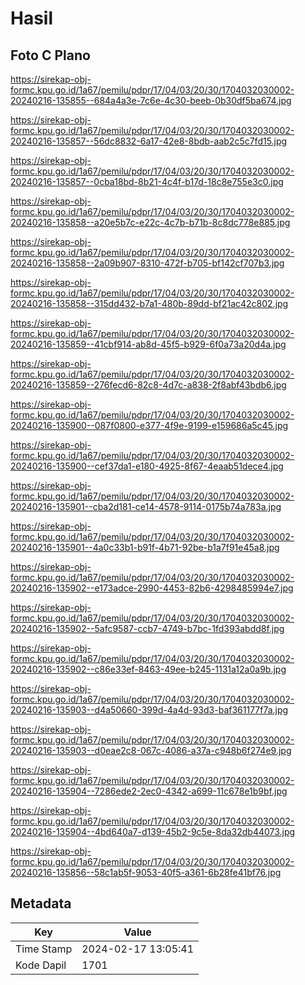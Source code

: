 # Hasil

## Foto C Plano

https://sirekap-obj-formc.kpu.go.id/1a67/pemilu/pdpr/17/04/03/20/30/1704032030002-20240216-135855--684a4a3e-7c6e-4c30-beeb-0b30df5ba674.jpg

https://sirekap-obj-formc.kpu.go.id/1a67/pemilu/pdpr/17/04/03/20/30/1704032030002-20240216-135857--56dc8832-6a17-42e8-8bdb-aab2c5c7fd15.jpg

https://sirekap-obj-formc.kpu.go.id/1a67/pemilu/pdpr/17/04/03/20/30/1704032030002-20240216-135857--0cba18bd-8b21-4c4f-b17d-18c8e755e3c0.jpg

https://sirekap-obj-formc.kpu.go.id/1a67/pemilu/pdpr/17/04/03/20/30/1704032030002-20240216-135858--a20e5b7c-e22c-4c7b-b71b-8c8dc778e885.jpg

https://sirekap-obj-formc.kpu.go.id/1a67/pemilu/pdpr/17/04/03/20/30/1704032030002-20240216-135858--2a09b907-8310-472f-b705-bf142cf707b3.jpg

https://sirekap-obj-formc.kpu.go.id/1a67/pemilu/pdpr/17/04/03/20/30/1704032030002-20240216-135858--315dd432-b7a1-480b-89dd-bf21ac42c802.jpg

https://sirekap-obj-formc.kpu.go.id/1a67/pemilu/pdpr/17/04/03/20/30/1704032030002-20240216-135859--41cbf914-ab8d-45f5-b929-6f0a73a20d4a.jpg

https://sirekap-obj-formc.kpu.go.id/1a67/pemilu/pdpr/17/04/03/20/30/1704032030002-20240216-135859--276fecd6-82c8-4d7c-a838-2f8abf43bdb6.jpg

https://sirekap-obj-formc.kpu.go.id/1a67/pemilu/pdpr/17/04/03/20/30/1704032030002-20240216-135900--087f0800-e377-4f9e-9199-e159686a5c45.jpg

https://sirekap-obj-formc.kpu.go.id/1a67/pemilu/pdpr/17/04/03/20/30/1704032030002-20240216-135900--cef37da1-e180-4925-8f67-4eaab51dece4.jpg

https://sirekap-obj-formc.kpu.go.id/1a67/pemilu/pdpr/17/04/03/20/30/1704032030002-20240216-135901--cba2d181-ce14-4578-9114-0175b74a783a.jpg

https://sirekap-obj-formc.kpu.go.id/1a67/pemilu/pdpr/17/04/03/20/30/1704032030002-20240216-135901--4a0c33b1-b91f-4b71-92be-b1a7f91e45a8.jpg

https://sirekap-obj-formc.kpu.go.id/1a67/pemilu/pdpr/17/04/03/20/30/1704032030002-20240216-135902--e173adce-2990-4453-82b6-4298485994e7.jpg

https://sirekap-obj-formc.kpu.go.id/1a67/pemilu/pdpr/17/04/03/20/30/1704032030002-20240216-135902--5afc9587-ccb7-4749-b7bc-1fd393abdd8f.jpg

https://sirekap-obj-formc.kpu.go.id/1a67/pemilu/pdpr/17/04/03/20/30/1704032030002-20240216-135902--c86e33ef-8463-49ee-b245-1131a12a0a9b.jpg

https://sirekap-obj-formc.kpu.go.id/1a67/pemilu/pdpr/17/04/03/20/30/1704032030002-20240216-135903--d4a50660-399d-4a4d-93d3-baf361177f7a.jpg

https://sirekap-obj-formc.kpu.go.id/1a67/pemilu/pdpr/17/04/03/20/30/1704032030002-20240216-135903--d0eae2c8-067c-4086-a37a-c948b6f274e9.jpg

https://sirekap-obj-formc.kpu.go.id/1a67/pemilu/pdpr/17/04/03/20/30/1704032030002-20240216-135904--7286ede2-2ec0-4342-a699-11c678e1b9bf.jpg

https://sirekap-obj-formc.kpu.go.id/1a67/pemilu/pdpr/17/04/03/20/30/1704032030002-20240216-135904--4bd640a7-d139-45b2-9c5e-8da32db44073.jpg

https://sirekap-obj-formc.kpu.go.id/1a67/pemilu/pdpr/17/04/03/20/30/1704032030002-20240216-135856--58c1ab5f-9053-40f5-a361-6b28fe41bf76.jpg


## Metadata

| Key        | Value               |
| ---------- | ------------------- |
| Time Stamp | 2024-02-17 13:05:41 |
| Kode Dapil | 1701                |



